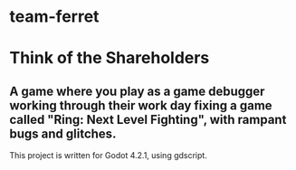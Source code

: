 # team-ferret

# Think of the Shareholders
## A game where you play as a game debugger working through their work day fixing a game called "Ring: Next Level Fighting", with rampant bugs and glitches.

This project is written for Godot 4.2.1, using gdscript. 
